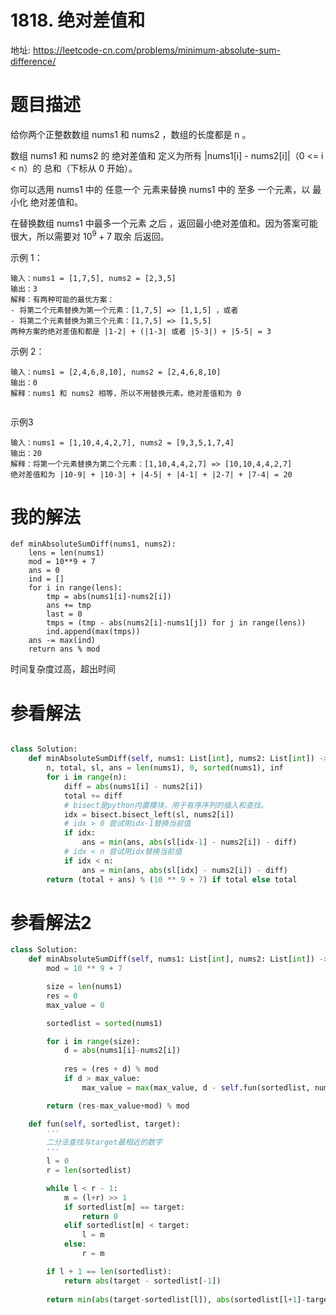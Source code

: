 # 1818. 绝对差值和
地址: https://leetcode-cn.com/problems/minimum-absolute-sum-difference/


# 题目描述
给你两个正整数数组 nums1 和 nums2 ，数组的长度都是 n 。

数组 nums1 和 nums2 的 绝对差值和 定义为所有 |nums1[i] - nums2[i]|（0 <= i < n）的 总和（下标从 0 开始）。

你可以选用 nums1 中的 任意一个 元素来替换 nums1 中的 至多 一个元素，以 最小化 绝对差值和。

在替换数组 nums1 中最多一个元素 之后 ，返回最小绝对差值和。因为答案可能很大，所以需要对 $10^9 + 7$ 取余 后返回。


示例 1：
```
输入：nums1 = [1,7,5], nums2 = [2,3,5]
输出：3
解释：有两种可能的最优方案：
- 将第二个元素替换为第一个元素：[1,7,5] => [1,1,5] ，或者
- 将第二个元素替换为第三个元素：[1,7,5] => [1,5,5]
两种方案的绝对差值和都是 |1-2| + (|1-3| 或者 |5-3|) + |5-5| = 3

```

示例 2：
```
输入：nums1 = [2,4,6,8,10], nums2 = [2,4,6,8,10]
输出：0
解释：nums1 和 nums2 相等，所以不用替换元素。绝对差值和为 0


```

示例3
```
输入：nums1 = [1,10,4,4,2,7], nums2 = [9,3,5,1,7,4]
输出：20
解释：将第一个元素替换为第二个元素：[1,10,4,4,2,7] => [10,10,4,4,2,7]
绝对差值和为 |10-9| + |10-3| + |4-5| + |4-1| + |2-7| + |7-4| = 20

```


# 我的解法
```
def minAbsoluteSumDiff(nums1, nums2):
    lens = len(nums1)
    mod = 10**9 + 7
    ans = 0
    ind = []
    for i in range(lens):
        tmp = abs(nums1[i]-nums2[i])
        ans += tmp
        last = 0
        tmps = (tmp - abs(nums2[i]-nums1[j]) for j in range(lens))
        ind.append(max(tmps))
    ans -= max(ind)
    return ans % mod

```
时间复杂度过高，超出时间

# 参看解法
```python

class Solution:
    def minAbsoluteSumDiff(self, nums1: List[int], nums2: List[int]) -> int:
        n, total, sl, ans = len(nums1), 0, sorted(nums1), inf
        for i in range(n):
            diff = abs(nums1[i] - nums2[i])
            total += diff
            # bisect是python内置模块，用于有序序列的插入和查找。
            idx = bisect.bisect_left(sl, nums2[i])
            # idx > 0 尝试用idx-1替换当前值
            if idx:
                ans = min(ans, abs(sl[idx-1] - nums2[i]) - diff)
            # idx < n 尝试用idx替换当前值
            if idx < n:
                ans = min(ans, abs(sl[idx] - nums2[i]) - diff)
        return (total + ans) % (10 ** 9 + 7) if total else total

```

# 参看解法2
```python
class Solution:
    def minAbsoluteSumDiff(self, nums1: List[int], nums2: List[int]) -> int:
        mod = 10 ** 9 + 7

        size = len(nums1)
        res = 0
        max_value = 0

        sortedlist = sorted(nums1)

        for i in range(size):
            d = abs(nums1[i]-nums2[i])
            
            res = (res + d) % mod
            if d > max_value:
                max_value = max(max_value, d - self.fun(sortedlist, nums2[i]))

        return (res-max_value+mod) % mod

    def fun(self, sortedlist, target):
        '''
        二分法查找与target最相近的数字
        '''
        l = 0
        r = len(sortedlist)

        while l < r - 1:
            m = (l+r) >> 1
            if sortedlist[m] == target:
                return 0
            elif sortedlist[m] < target:
                l = m
            else:
                r = m

        if l + 1 == len(sortedlist):
            return abs(target - sortedlist[-1])
        
        return min(abs(target-sortedlist[l]), abs(sortedlist[l+1]-target))

```